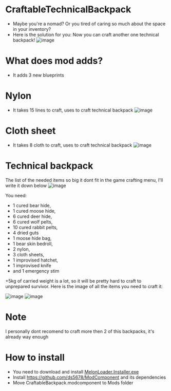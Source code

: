 # CraftableTechnicalBackpack
* Maybe you're a nomad? 
 Or you tired of caring so much about the space in your inventory?
* Here is the solution for you:
 Now you can craft another one technical backpack!
![image](https://user-images.githubusercontent.com/115377615/194730107-347243bc-fa22-476a-af26-86a3ccc0c840.png)

# What does mod adds?
* It adds 3 new blueprints

# Nylon

* It takes 15 lines to craft, uses to craft technical backpack
![image](https://user-images.githubusercontent.com/115377615/194730692-9cc723a1-e6d2-4205-8fb4-d1a5cdacc157.png)

# Cloth sheet

* It takes 8 cloth to craft, uses to craft technical backpack
![image](https://user-images.githubusercontent.com/115377615/194730965-28a3782a-10b1-43af-ac22-82645e5ecf81.png)

# Technical backpack
The list of the needed items so big it dont fit in the game crafting menu, I'll write it down below 
![image](https://user-images.githubusercontent.com/115377615/194730107-347243bc-fa22-476a-af26-86a3ccc0c840.png)

You need: 
* 1 cured bear hide, 
* 1 cured moose hide, 
* 6 cured deer hide, 
* 6 cured wolf pelts, 
* 10 cured rabbit pelts, 
* 4 dried guts
* 1 moose hide bag, 
* 1 bear skin bedroll, 
* 2 nylon, 
* 3 cloth sheets, 
* 1 improvised hatchet, 
* 1 improvised knife 
* and 1 emergency stim

+5kg of carried weight is a lot, so it will be pretty hard to craft to unprepared survivor.
Here is the image of all the items you need to craft it:

![image](https://user-images.githubusercontent.com/115377615/194731481-154db316-4f84-47d1-bc29-55153d09212c.png) ![image](https://user-images.githubusercontent.com/115377615/194731496-4f3b349e-0601-4870-a6f0-4ee745b3d67d.png)


# Note
I personally dont recomend to craft more then 2 of this backpacks, it's already way enough
# How to install
* You need to download and install [MelonLoader.Installer.exe](https://github.com/ds5678/ModComponent)
* Install https://github.com/ds5678/ModComponent and its dependencies
* Move CraftableBackpack.modcomponent to Mods folder


